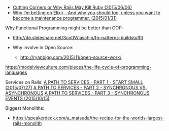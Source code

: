 

- [Cutting Corners or Why Rails May Kill Ruby (2015/06/06)](http://solnic.eu/2015/06/06/cutting-corners-or-why-rails-may-kill-ruby.html)
- [Why I’m betting on Elixir - And why you should too, unless you want to become a maintenance programmer. (2015/01/31)](https://medium.com/@kenmazaika/why-im-betting-on-elixir-7c8f847b58)



Why Functional Programming might be better than OOP:
  - http://de.slideshare.net/ScottWlaschin/fp-patterns-buildstufflt


- Why involve in Open Source:
  - http://ryanbigg.com/2015/11/open-source-work/





https://modelviewculture.com/pieces/the-life-cycle-of-programming-languages












Services on Rails:
   [A PATH TO SERVICES - PART 1 - START SMALL (2015/07/27)](http://brandonhilkert.com/blog/a-path-to-services-part-1-start-small/)
   [A PATH TO SERVICES - PART 2 - SYNCHRONOUS VS. ASYNCHRONOUS](http://brandonhilkert.com/blog/a-path-to-services-part-2-synchronous-vs-asynchronous/)
   [A PATH TO SERVICES - PART 3 - SYNCHRONOUS EVENTS (2015/10/15)](http://brandonhilkert.com/blog/a-path-to-services-part-3-synchronous-events/)



Biggest Monoliths:
  - https://speakerdeck.com/a_matsuda/the-recipe-for-the-worlds-largest-rails-monolith
